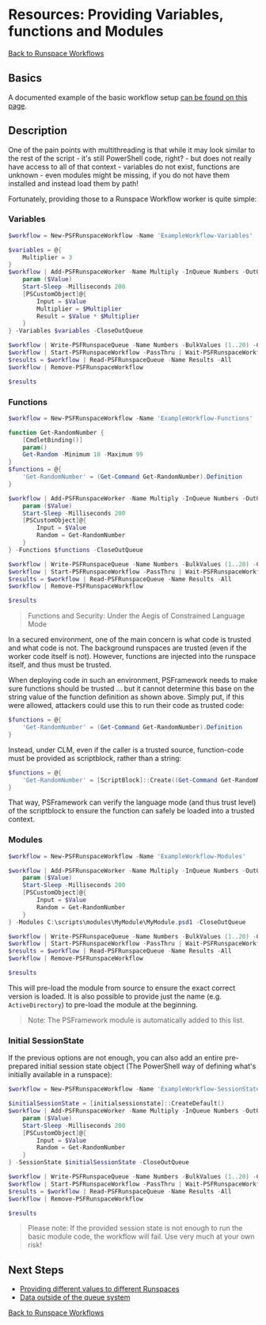 ﻿# Resources: Providing Variables, functions and Modules

[Back to Runspace Workflows](../runspace-workflows.html)

## Basics

A documented example of the basic workflow setup [can be found on this page](examples-simple.html).

## Description

One of the pain points with multithreading is that while it may look similar to the rest of the script - it's still PowerShell code, right? - but does not really have access to all of that context - variables do not exist, functions are unknown - even modules might be missing, if you do not have them installed and instead load them by path!

Fortunately, providing those to a Runspace Workflow worker is quite simple:

### Variables

```powershell
$workflow = New-PSFRunspaceWorkflow -Name 'ExampleWorkflow-Variables'

$variables = @{
    Multiplier = 3
}
$workflow | Add-PSFRunspaceWorker -Name Multiply -InQueue Numbers -OutQueue Results -Count 5 -ScriptBlock {
    param ($Value)
    Start-Sleep -Milliseconds 200
    [PSCustomObject]@{
        Input = $Value
        Multiplier = $Multiplier
        Result = $Value * $Multiplier
    }
} -Variables $variables -CloseOutQueue

$workflow | Write-PSFRunspaceQueue -Name Numbers -BulkValues (1..20) -Close
$workflow | Start-PSFRunspaceWorkflow -PassThru | Wait-PSFRunspaceWorkflow -WorkerName Multiply -Closed -PassThru | Stop-PSFRunspaceWorkflow
$results = $workflow | Read-PSFRunspaceQueue -Name Results -All
$workflow | Remove-PSFRunspaceWorkflow

$results
```

### Functions

```powershell
$workflow = New-PSFRunspaceWorkflow -Name 'ExampleWorkflow-Functions'

function Get-RandomNumber {
	[CmdletBinding()]
	param()
	Get-Random -Minimum 10 -Maximum 99
}
$functions = @{
	'Get-RandomNumber' = (Get-Command Get-RandomNumber).Definition
}

$workflow | Add-PSFRunspaceWorker -Name Multiply -InQueue Numbers -OutQueue Results -Count 5 -ScriptBlock {
    param ($Value)
    Start-Sleep -Milliseconds 200
    [PSCustomObject]@{
        Input = $Value
        Random = Get-RandomNumber
    }
} -Functions $functions -CloseOutQueue

$workflow | Write-PSFRunspaceQueue -Name Numbers -BulkValues (1..20) -Close
$workflow | Start-PSFRunspaceWorkflow -PassThru | Wait-PSFRunspaceWorkflow -WorkerName Multiply -Closed -PassThru | Stop-PSFRunspaceWorkflow
$results = $workflow | Read-PSFRunspaceQueue -Name Results -All
$workflow | Remove-PSFRunspaceWorkflow

$results
```

> Functions and Security: Under the Aegis of Constrained Language Mode

In a secured environment, one of the main concern is what code is trusted and what code is not.
The background runspaces are trusted (even if the worker code itself is not). However, functions are injected into the runspace itself, and thus must be trusted.

When deploying code in such an environment, PSFramework needs to make sure functions should be trusted ... but it cannot determine this base on the string value of the function definition as shown above.
Simply put, if this were allowed, attackers could use this to run their code as trusted code:

````powershell
$functions = @{
	'Get-RandomNumber' = (Get-Command Get-RandomNumber).Definition
}
````

Instead, under CLM, even if the caller is a trusted source, function-code must be provided as scriptblock, rather than a string:

````powershell
$functions = @{
	'Get-RandomNumber' = [ScriptBlock]::Create((Get-Command Get-RandomNumber).Definition)
}
````

That way, PSFramework can verify the language mode (and thus trust level) of the scriptblock to ensure the function can safely be loaded into a trusted context.

### Modules

```powershell
$workflow = New-PSFRunspaceWorkflow -Name 'ExampleWorkflow-Modules'

$workflow | Add-PSFRunspaceWorker -Name Multiply -InQueue Numbers -OutQueue Results -Count 5 -ScriptBlock {
    param ($Value)
    Start-Sleep -Milliseconds 200
    [PSCustomObject]@{
        Input = $Value
        Random = Get-RandomNumber
    }
} -Modules C:\scripts\modules\MyModule\MyModule.psd1 -CloseOutQueue

$workflow | Write-PSFRunspaceQueue -Name Numbers -BulkValues (1..20) -Close
$workflow | Start-PSFRunspaceWorkflow -PassThru | Wait-PSFRunspaceWorkflow -WorkerName Multiply -Closed -PassThru | Stop-PSFRunspaceWorkflow
$results = $workflow | Read-PSFRunspaceQueue -Name Results -All
$workflow | Remove-PSFRunspaceWorkflow

$results
```

This will pre-load the module from source to ensure the exact correct version is loaded.
It is also possible to provide just the name (e.g. `ActiveDirectory`) to pre-load the module at the beginning.

> Note: The PSFramework module is automatically added to this list.

### Initial SessionState

If the previous options are not enough, you can also add an entire pre-prepared initial session state object (The PowerShell way of defining what's initially available in a runspace):

```powershell
$workflow = New-PSFRunspaceWorkflow -Name 'ExampleWorkflow-SessionState'

$initialSessionState = [initialsessionstate]::CreateDefault()
$workflow | Add-PSFRunspaceWorker -Name Multiply -InQueue Numbers -OutQueue Results -Count 5 -ScriptBlock {
    param ($Value)
    Start-Sleep -Milliseconds 200
    [PSCustomObject]@{
        Input = $Value
        Random = Get-RandomNumber
    }
} -SessionState $initialSessionState -CloseOutQueue

$workflow | Write-PSFRunspaceQueue -Name Numbers -BulkValues (1..20) -Close
$workflow | Start-PSFRunspaceWorkflow -PassThru | Wait-PSFRunspaceWorkflow -WorkerName Multiply -Closed -PassThru | Stop-PSFRunspaceWorkflow
$results = $workflow | Read-PSFRunspaceQueue -Name Results -All
$workflow | Remove-PSFRunspaceWorkflow

$results
```

> Please note: If the provided session state is not enough to run the basic module code, the workflow will fail. Use very much at your own risk!

## Next Steps

+ [Providing different values to different Runspaces](examples-perrunspacevariables.html)
+ [Data outside of the queue system](examples-the-data-field.html)

[Back to Runspace Workflows](../runspace-workflows.html)